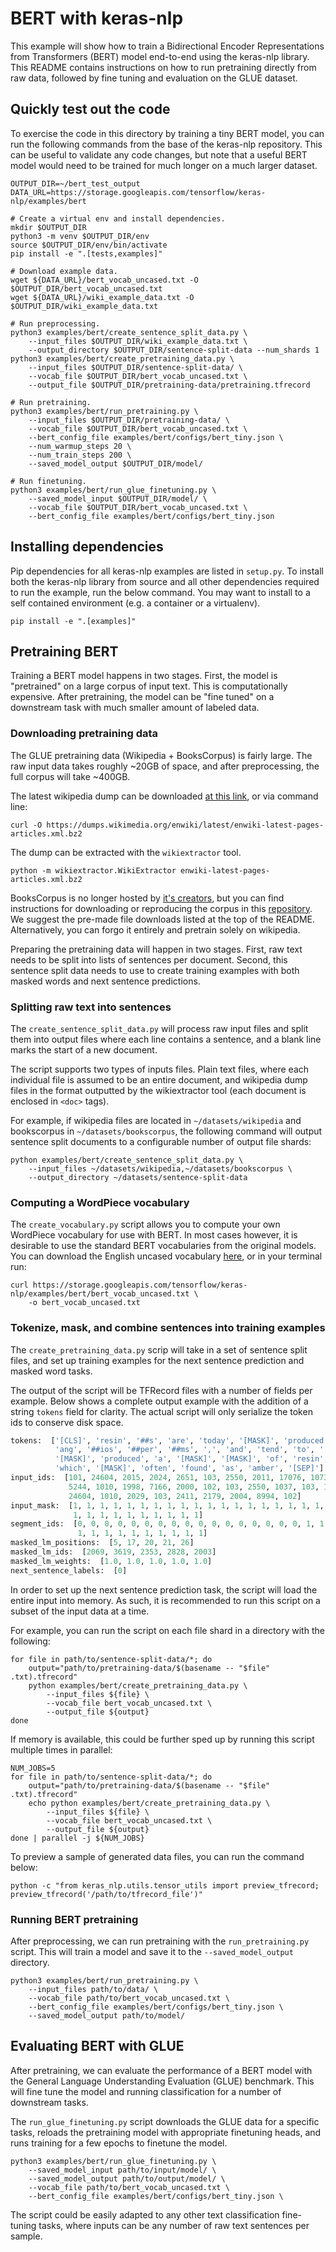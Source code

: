 # BERT with keras-nlp

This example will show how to train a Bidirectional Encoder
Representations from Transformers (BERT) model end-to-end using the keras-nlp
library. This README contains instructions on how to run pretraining directly
from raw data, followed by fine tuning and evaluation on the GLUE dataset.

## Quickly test out the code

To exercise the code in this directory by training a tiny BERT model, you can
run the following commands from the base of the keras-nlp repository. This can
be useful to validate any code changes, but note that a useful BERT model would
need to be trained for much longer on a much larger dataset.

```shell
OUTPUT_DIR=~/bert_test_output
DATA_URL=https://storage.googleapis.com/tensorflow/keras-nlp/examples/bert

# Create a virtual env and install dependencies.
mkdir $OUTPUT_DIR
python3 -m venv $OUTPUT_DIR/env
source $OUTPUT_DIR/env/bin/activate
pip install -e ".[tests,examples]"

# Download example data.
wget ${DATA_URL}/bert_vocab_uncased.txt -O $OUTPUT_DIR/bert_vocab_uncased.txt
wget ${DATA_URL}/wiki_example_data.txt -O $OUTPUT_DIR/wiki_example_data.txt

# Run preprocessing.
python3 examples/bert/create_sentence_split_data.py \
    --input_files $OUTPUT_DIR/wiki_example_data.txt \
    --output_directory $OUTPUT_DIR/sentence-split-data --num_shards 1
python3 examples/bert/create_pretraining_data.py \
    --input_files $OUTPUT_DIR/sentence-split-data/ \
    --vocab_file $OUTPUT_DIR/bert_vocab_uncased.txt \
    --output_file $OUTPUT_DIR/pretraining-data/pretraining.tfrecord

# Run pretraining.
python3 examples/bert/run_pretraining.py \
    --input_files $OUTPUT_DIR/pretraining-data/ \
    --vocab_file $OUTPUT_DIR/bert_vocab_uncased.txt \
    --bert_config_file examples/bert/configs/bert_tiny.json \
    --num_warmup_steps 20 \
    --num_train_steps 200 \
    --saved_model_output $OUTPUT_DIR/model/

# Run finetuning.
python3 examples/bert/run_glue_finetuning.py \
    --saved_model_input $OUTPUT_DIR/model/ \
    --vocab_file $OUTPUT_DIR/bert_vocab_uncased.txt \
    --bert_config_file examples/bert/configs/bert_tiny.json
```

## Installing dependencies

Pip dependencies for all keras-nlp examples are listed in `setup.py`. To install
both the keras-nlp library from source and all other dependencies required to
run the example, run the below command. You may want to install to a self
contained environment (e.g. a container or a virtualenv).

```shell
pip install -e ".[examples]"
```

## Pretraining BERT

Training a BERT model happens in two stages. First, the model is "pretrained" on
a large corpus of input text. This is computationally expensive. After
pretraining, the model can be "fine tuned" on a downstream task with much
smaller amount of labeled data.

### Downloading pretraining data

The GLUE pretraining data (Wikipedia + BooksCorpus) is fairly large. The raw
input data takes roughly ~20GB of space, and after preprocessing, the full
corpus will take ~400GB.

The latest wikipedia dump can be downloaded [at this link](https://dumps.wikimedia.org/enwiki/latest/enwiki-latest-pages-articles.xml.bz2),
or via command line:

```shell
curl -O https://dumps.wikimedia.org/enwiki/latest/enwiki-latest-pages-articles.xml.bz2 
```
The dump can be extracted with the `wikiextractor` tool.

```shell
python -m wikiextractor.WikiExtractor enwiki-latest-pages-articles.xml.bz2
```

BooksCorpus is no longer hosted by
[it's creators](https://yknzhu.wixsite.com/mbweb), but you can find instructions
for downloading or reproducing the corpus in this
[repository](https://github.com/soskek/bookcorpus). We suggest the pre-made file
downloads listed at the top of the README. Alternatively, you can forgo it 
entirely and pretrain solely on wikipedia.

Preparing the pretraining data will happen in two stages. First, raw text needs
to be split into lists of sentences per document. Second, this sentence split
data needs to use to create training examples with both masked words and
next sentence predictions.

### Splitting raw text into sentences

The `create_sentence_split_data.py` will process raw input files and split them
into output files where each line contains a sentence, and a blank line marks
the start of a new document.

The script supports two types of inputs files. Plain text files, where each
individual file is assumed to be an entire document, and wikipedia dump files
in the format outputted by the wikiextractor tool (each document is enclosed in
`<doc>` tags).

For example, if wikipedia files are located in `~/datasets/wikipedia` and
bookscorpus in `~/datasets/bookscorpus`, the following command will output
sentence split documents to a configurable number of output file shards:

```shell
python examples/bert/create_sentence_split_data.py \
    --input_files ~/datasets/wikipedia,~/datasets/bookscorpus \
    --output_directory ~/datasets/sentence-split-data
```

### Computing a WordPiece vocabulary

The `create_vocabulary.py` script allows you to compute your own WordPiece
vocabulary for use with BERT. In most cases however, it is desirable to use the
standard BERT vocabularies from the original models. You can download the
English uncased vocabulary
[here](https://storage.googleapis.com/tensorflow/keras-nlp/examples/bert/bert_vocab_uncased.txt),
or in your terminal run:
```shell
curl https://storage.googleapis.com/tensorflow/keras-nlp/examples/bert/bert_vocab_uncased.txt \
    -o bert_vocab_uncased.txt
```

### Tokenize, mask, and combine sentences into training examples

The `create_pretraining_data.py` scrip will take in a set of sentence split
files, and set up training examples for the next sentence prediction and masked
word tasks.

The output of the script will be TFRecord files with a number of fields per
example. Below shows a complete output example with the addition of a string
`tokens` field for clarity. The actual script will only serialize the token ids
to conserve disk space.

```python
tokens:  ['[CLS]', 'resin', '##s', 'are', 'today', '[MASK]', 'produced', 'by', 
          'ang', '##ios', '##per', '##ms', ',', 'and', 'tend', 'to', '[SEP]', 
          '[MASK]', 'produced', 'a', '[MASK]', '[MASK]', 'of', 'resin', ',', 
          'which', '[MASK]', 'often', 'found', 'as', 'amber', '[SEP]']
input_ids:  [101, 24604, 2015, 2024, 2651, 103, 2550, 2011, 17076, 10735, 4842,
             5244, 1010, 1998, 7166, 2000, 102, 103, 2550, 1037, 103, 103, 1997,
             24604, 1010, 2029, 103, 2411, 2179, 2004, 8994, 102]
input_mask:  [1, 1, 1, 1, 1, 1, 1, 1, 1, 1, 1, 1, 1, 1, 1, 1, 1, 1, 1, 1, 1, 1,
              1, 1, 1, 1, 1, 1, 1, 1, 1, 1]
segment_ids:  [0, 0, 0, 0, 0, 0, 0, 0, 0, 0, 0, 0, 0, 0, 0, 0, 0, 1, 1, 1, 1, 1,
               1, 1, 1, 1, 1, 1, 1, 1, 1, 1]
masked_lm_positions:  [5, 17, 20, 21, 26]
masked_lm_ids:  [2069, 3619, 2353, 2828, 2003]
masked_lm_weights:  [1.0, 1.0, 1.0, 1.0, 1.0]
next_sentence_labels:  [0]
```

In order to set up the next sentence prediction task, the script will load the
entire input into memory. As such, it is recommended to run this script on a
subset of the input data at a time.

For example, you can run the script on each file shard in a directory
with the following:

```shell
for file in path/to/sentence-split-data/*; do
    output="path/to/pretraining-data/$(basename -- "$file" .txt).tfrecord"
    python examples/bert/create_pretraining_data.py \
        --input_files ${file} \
        --vocab_file bert_vocab_uncased.txt \
        --output_file ${output}
done
```

If memory is available, this could be further sped up by running this script
multiple times in parallel:

```shell
NUM_JOBS=5
for file in path/to/sentence-split-data/*; do
    output="path/to/pretraining-data/$(basename -- "$file" .txt).tfrecord"
    echo python examples/bert/create_pretraining_data.py \
        --input_files ${file} \
        --vocab_file bert_vocab_uncased.txt \
        --output_file ${output}
done | parallel -j ${NUM_JOBS}
```

To preview a sample of generated data files, you can run the command below:

```shell
python -c "from keras_nlp.utils.tensor_utils import preview_tfrecord; preview_tfrecord('/path/to/tfrecord_file')"
```

### Running BERT pretraining

After preprocessing, we can run pretraining with the `run_pretraining.py`
script. This will train a model and save it to the `--saved_model_output`
directory.

```shell
python3 examples/bert/run_pretraining.py \
    --input_files path/to/data/ \
    --vocab_file path/to/bert_vocab_uncased.txt \
    --bert_config_file examples/bert/configs/bert_tiny.json \
    --saved_model_output path/to/model/
```

## Evaluating BERT with GLUE

After pretraining, we can evaluate the performance of a BERT model with the
General Language Understanding Evaluation (GLUE) benchmark. This will
fine tune the model and running classification for a number of downstream tasks.

The `run_glue_finetuning.py` script downloads the GLUE data for a specific
tasks, reloads the pretraining model with appropriate finetuning heads, and runs
training for a few epochs to finetune the model.

```shell
python3 examples/bert/run_glue_finetuning.py \
    --saved_model_input path/to/input/model/ \
    --saved_model_output path/to/output/model/ \
    --vocab_file path/to/bert_vocab_uncased.txt \
    --bert_config_file examples/bert/configs/bert_tiny.json \
```

The script could be easily adapted to any other text classification fine-tuning
tasks, where inputs can be any number of raw text sentences per sample.
